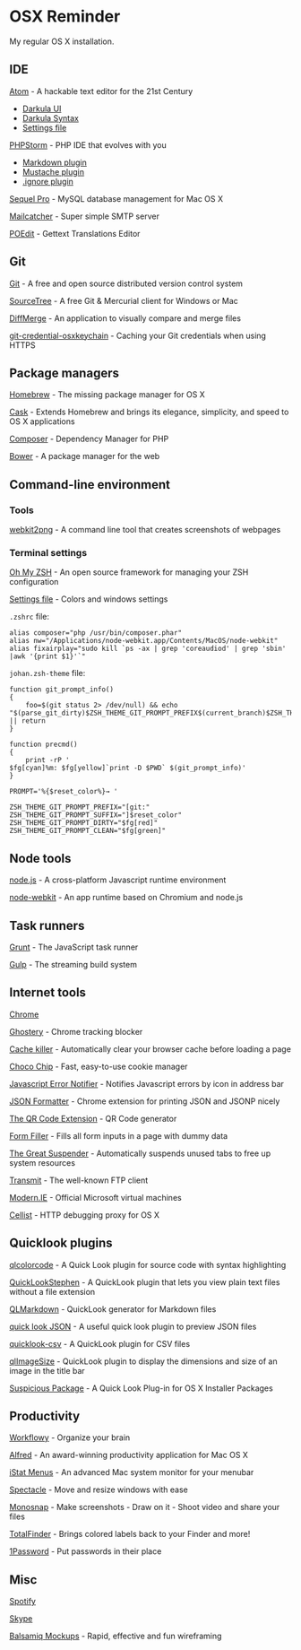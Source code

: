 # OSX Reminder

My regular OS X installation.

## IDE

[Atom](https://atom.io/) - A hackable text editor for the 21st Century

* [Darkula UI](https://atom.io/packages/darkula-ui)
* [Darkula Syntax](https://atom.io/packages/darkula-syntax)
* [Settings file](settings.jar)

[PHPStorm](https://www.jetbrains.com/phpstorm/download/) - PHP IDE that evolves with you

* [Markdown plugin](https://github.com/nicoulaj/idea-markdown)
* [Mustache plugin](https://github.com/dmarcotte/idea-handlebars)
* [.ignore plugin](https://github.com/hsz/idea-gitignore)

[Sequel Pro](http://www.sequelpro.com/) - MySQL database management for Mac OS X

[Mailcatcher](http://mailcatcher.me/) - Super simple SMTP server

[POEdit](http://poedit.net/) - Gettext Translations Editor

## Git

[Git](http://git-scm.com/downloads) - A free and open source distributed version control system

[SourceTree](http://www.sourcetreeapp.com/) - A free Git & Mercurial client for Windows or Mac

[DiffMerge](https://sourcegear.com/diffmerge/downloads.php) - An application to visually compare and merge files

[git-credential-osxkeychain](https://help.github.com/articles/caching-your-github-password-in-git/) - Caching your Git credentials when using HTTPS

## Package managers

[Homebrew](http://brew.sh/) - The missing package manager for OS X

[Cask](http://caskroom.io/) - Extends Homebrew and brings its elegance, simplicity, and speed to OS X applications

[Composer](https://getcomposer.org/download/) - Dependency Manager for PHP

[Bower](http://bower.io/) - A package manager for the web

## Command-line environment

### Tools

[webkit2png](http://www.paulhammond.org/webkit2png/) - A command line tool that creates screenshots of webpages

### Terminal settings

[Oh My ZSH](http://ohmyz.sh) - An open source framework for managing your ZSH configuration

[Settings file](johan.terminal) - Colors and windows settings

`.zshrc` file:

    alias composer="php /usr/bin/composer.phar"
    alias nw="/Applications/node-webkit.app/Contents/MacOS/node-webkit"
    alias fixairplay="sudo kill `ps -ax | grep 'coreaudiod' | grep 'sbin' |awk '{print $1}'`"

`johan.zsh-theme` file:

    function git_prompt_info()
    {
        foo=$(git status 2> /dev/null) && echo "$(parse_git_dirty)$ZSH_THEME_GIT_PROMPT_PREFIX$(current_branch)$ZSH_THEME_GIT_PROMPT_SUFFIX" || return
    }

    function precmd()
    {
        print -rP '
    $fg[cyan]%m: $fg[yellow]`print -D $PWD` $(git_prompt_info)'
    }

    PROMPT='%{$reset_color%}→ '

    ZSH_THEME_GIT_PROMPT_PREFIX="[git:"
    ZSH_THEME_GIT_PROMPT_SUFFIX="]$reset_color"
    ZSH_THEME_GIT_PROMPT_DIRTY="$fg[red]"
    ZSH_THEME_GIT_PROMPT_CLEAN="$fg[green]"

## Node tools

[node.js](http://nodejs.org/) - A cross-platform Javascript runtime environment

[node-webkit](https://github.com/rogerwang/node-webkit) - An app runtime based on Chromium and node.js

## Task runners

[Grunt](http://gruntjs.com/) - The JavaScript task runner

[Gulp](http://gulpjs.com/) - The streaming build system

## Internet tools

[Chrome](https://www.google.fr/chrome/browser/)

[Ghostery](https://www.ghostery.com/) - Chrome tracking blocker

[Cache killer](https://chrome.google.com/webstore/detail/cache-killer/jpfbieopdmepaolggioebjmedmclkbap) - Automatically clear your browser cache before loading a page

[Choco Chip](https://chrome.google.com/webstore/detail/chocochip-cookie-manager/cdllihdpcibkhhkidaicoeeiammjkokm) - Fast, easy-to-use cookie manager

[Javascript Error Notifier](https://chrome.google.com/webstore/detail/javascript-errors-notifie/jafmfknfnkoekkdocjiaipcnmkklaajd) - Notifies Javascript errors by icon in address bar

[JSON Formatter](https://github.com/callumlocke/json-formatter) - Chrome extension for printing JSON and JSONP nicely

[The QR Code Extension](https://chrome.google.com/webstore/detail/the-qr-code-extension/oijdcdmnjjgnnhgljmhkjlablaejfeeb) - QR Code generator

[Form Filler](https://chrome.google.com/webstore/detail/form-filler/bnjjngeaknajbdcgpfkgnonkmififhfo) - Fills all form inputs in a page with dummy data

[The Great Suspender](https://chrome.google.com/webstore/detail/the-great-suspender/klbibkeccnjlkjkiokjodocebajanakg) - Automatically suspends unused tabs to free up system resources

[Transmit](http://panic.com/transmit/) - The well-known FTP client

[Modern.IE](https://www.modern.ie/fr-fr/virtualization-tools) - Official Microsoft virtual machines

[Cellist](http://cellist.patr0n.us/) - HTTP debugging proxy for OS X

## Quicklook plugins

[qlcolorcode](https://code.google.com/p/qlcolorcode/) - A Quick Look plugin for source code with syntax highlighting

[QuickLookStephen](http://whomwah.github.io/qlstephen/) - A QuickLook plugin that lets you view plain text files without a file extension

[QLMarkdown](https://github.com/toland/qlmarkdown) - QuickLook generator for Markdown files

[quick look JSON](http://www.sagtau.com/quicklookjson.html) - A useful quick look plugin to preview JSON files

[quicklook-csv](https://github.com/p2/quicklook-csv) - A QuickLook plugin for CSV files

[qlImageSize](https://github.com/Nyx0uf/qlImageSize) - QuickLook plugin to display the dimensions and size of an image in the title bar

[Suspicious Package](http://www.mothersruin.com/software/SuspiciousPackage/) - A Quick Look Plug-in for OS X Installer Packages

## Productivity

[Workflowy](https://workflowy.com/) - Organize your brain

[Alfred](http://www.alfredapp.com/) - An award-winning productivity application for Mac OS X

[iStat Menus](http://bjango.com/mac/istatmenus/) - An advanced Mac system monitor for your menubar

[Spectacle](http://spectacleapp.com) - Move and resize windows with ease

[Monosnap](https://monosnap.com/welcome) - Make screenshots - Draw on it - Shoot video and share your files

[TotalFinder](http://totalfinder.binaryage.com/) - Brings colored labels back to your Finder and more!

[1Password](https://agilebits.com/onepassword) - Put passwords in their place

## Misc

[Spotify](https://www.spotify.com/fr/)

[Skype](http://www.skype.com/)

[Balsamiq Mockups](https://balsamiq.com/) - Rapid, effective and fun wireframing
